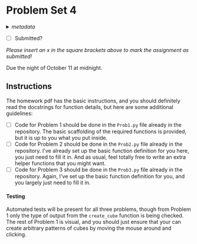 # Problem Set 4
<details>
<summary><em>metadata</em></summary>
Category: problem-set<br>
Points: 20<br>
Due: 2021-10-11<br>
</details>

- [ ] Submitted?

_Please insert an x in the square brackets above to mark the assignment as submitted!_

Due the night of October 11 at midnight.


## Instructions
The homework pdf has the basic instructions, and you should definitely read the docstrings for function details, but here are some additional guidelines:
 - [ ] Code for Problem 1 should be done in the `Prob1.py` file already in the repository. The basic scaffolding of the required functions is provided, but it is up to you what you put inside.
 - [ ] Code for Problem 2 should be done in the `Prob2.py` file already in the repository. I've already set up the basic function definition for you here, you just need to fill it in. And as usual, feel totally free to write an extra helper functions that you might want.
 - [ ] Code for Problem 3 should be done in the `Prob3.py` file already in the repository. Again, I've set up the basic function definition for you, and you largely just need to fill it in.

#### Testing
Automated tests will be present for all three problems, though from Problem 1 only the type of output from the `create_cube` function is being checked. The rest of Problem 1 is visual, and you should just ensure that your can create arbitrary patterns of cubes by moving the mouse around and clicking.
